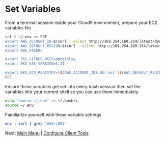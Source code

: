 # Set Variables

From a terminal session inside your Cloud9 environment, prepare your EC2 variables file.
```bash
cat > ~/.env << EOF
export AWS_ACCOUNT_ID=$(curl --silent http://169.254.169.254/latest/dynamic/instance-identity/document|grep accountId|awk -F\" '{print $4}')
export AWS_DEFAULT_REGION=$(curl --silent http://169.254.169.254/latest/meta-data/placement/region)
export AWS_PAGER=                                                           # intentionally blank

export EKS_GITHUB_USER=amcginlay                                            # if you fork this repo, change this!
export EKS_K8S_VERSION=1.21                                                 # intentionally latest minus one

export EKS_ECR_REGISTRY=\${AWS_ACCOUNT_ID}.dkr.ecr.\${AWS_DEFAULT_REGION}.amazonaws.com
EOF
```

Ensure these variables get set into every bash session then set the variables into your current shell so you can use them immediately.
```bash
echo "source ~/.env" >> ~/.bashrc
source ~/.env
```

Familiarize yourself with these variable settings
```bash
env | sort | grep "AWS\|EKS"
```

Next: [Main Menu](/README.md) | [Configure Client Tools](../05-client-tools/README.md)
